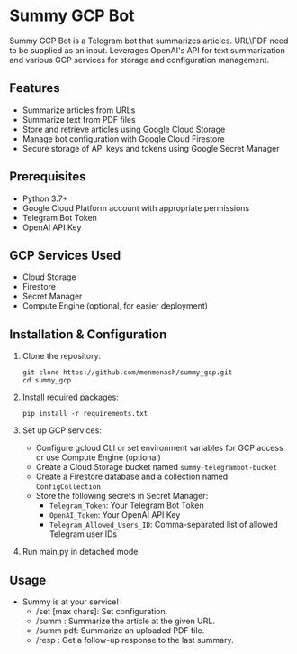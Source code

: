 # Summy GCP Bot

Summy GCP Bot is a Telegram bot that summarizes articles.
URL\PDF need to be supplied as an input.
Leverages OpenAI's API for text summarization and various GCP services for storage and configuration management.

## Features

- Summarize articles from URLs
- Summarize text from PDF files
- Store and retrieve articles using Google Cloud Storage
- Manage bot configuration with Google Cloud Firestore
- Secure storage of API keys and tokens using Google Secret Manager

## Prerequisites

- Python 3.7+
- Google Cloud Platform account with appropriate permissions
- Telegram Bot Token
- OpenAI API Key

## GCP Services Used

- Cloud Storage
- Firestore
- Secret Manager
- Compute Engine (optional, for easier deployment)

## Installation & Configuration

1. Clone the repository:
   ```
   git clone https://github.com/menmenash/summy_gcp.git
   cd summy_gcp
   ```

2. Install required packages:
   ```
   pip install -r requirements.txt
   ```
   
3. Set up GCP services:
   - Configure gcloud CLI or set environment variables for GCP access or use Compute Engine (optional)
   - Create a Cloud Storage bucket named `summy-telegrambot-bucket`
   - Create a Firestore database and a collection named `ConfigCollection`
   - Store the following secrets in Secret Manager:
     - `Telegram_Token`: Your Telegram Bot Token
     - `OpenAI_Token`: Your OpenAI API Key
     - `Telegram_Allowed_Users_ID`: Comma-separated list of allowed Telegram user IDs
       
4. Run main.py in detached mode.
   
## Usage
 
  - Summy is at your service!
     - /set <lang> <word limit> [max chars]: Set configuration.
     - /summ <url>: Summarize the article at the given URL.
     - /summ pdf: Summarize an uploaded PDF file.
     - /resp <response>: Get a follow-up response to the last summary.
